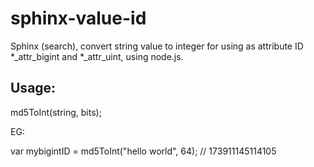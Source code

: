 sphinx-value-id
===============

Sphinx (search), convert string value to integer for using as attribute ID *_attr_bigint and *_attr_uint, using node.js.

Usage:
---

md5ToInt(string, bits);

EG:

var mybigintID = md5ToInt("hello world", 64);   // 173911145114105
